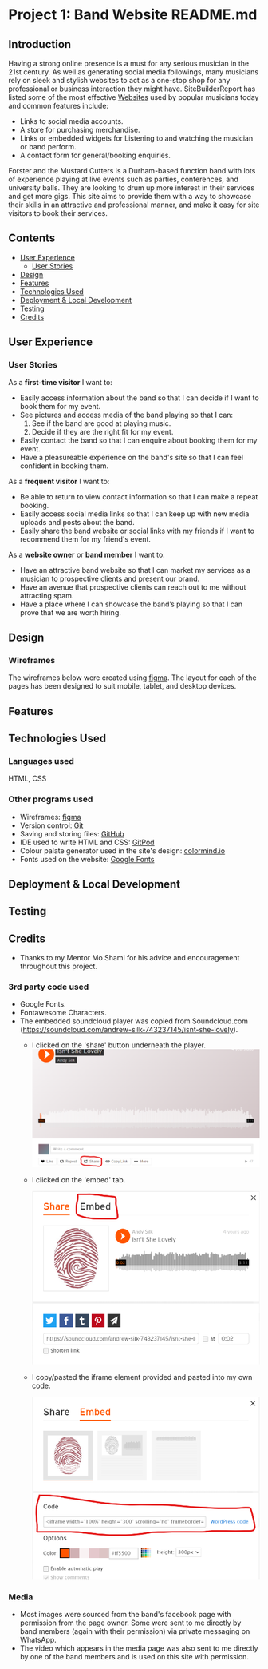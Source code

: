 # **Project 1: Band Website README.md**

## Introduction
Having a strong online presence is a must for any serious musician in the 21st century. As well as generating social media followings, many musicians rely on sleek and stylish websites to act as a one-stop shop for any professional or business interaction they might have. SiteBuilderReport has listed some of the most effective [Websites](https://www.sitebuilderreport.com/inspiration/musician-website-examples?a=ga&keyword=musician%20websites&ad=574357467827&gclid=CjwKCAiApvebBhAvEiwAe7mHSDz1iMLpK8_tTCcjodhHX_uALxVNPRLPNiTwbmQ1u95UPJYPdK6PIhoCHvYQAvD_BwE) used by popular musicians today and common features include:
* Links to social media accounts.
* A store for purchasing merchandise.
* Links or embedded widgets for Listening to and watching the musician or band perform.
* A contact form for general/booking enquiries.


Forster and the Mustard Cutters is a Durham-based function band with lots of experience playing at live events such as parties, conferences, and university balls. They are looking to drum up more interest in their services and get more gigs. This site aims to provide them with a way to showcase their skills in an attractive and professional manner, and make it easy for site visitors to book their services. 

## Contents
* [User Experience](#user-experience)<br>
    * [User Stories](#user-stories)
* [Design](#design)
* [Features](#features)
* [Technologies Used](#technologies-used)
* [Deployment & Local Development](#deployment--local-development)
* [Testing](#testing)
* [Credits](#credits)

## User Experience
### User Stories

As a **first-time visitor** I want to:
* Easily access information about the band so that I can decide if I want to book them for my event.
* See pictures and access media of the band playing so that I can:
    1. See if the band are good at playing music.
    1. Decide if they are the right fit for my event.
* Easily contact the band so that I can enquire about booking them for my event.
* Have a pleasureable experience on the band's site so that I can feel confident in booking them.

As a **frequent visitor** I want to:
* Be able to return to view contact information so that I can make a repeat booking.
* Easily access social media links so that I can keep up with new media uploads and posts about the band.
* Easily share the band website or social links with my friends if I want to recommend them for my friend's event.

As a **website owner** or **band member** I want to:
* Have an attractive band website so that I can market my services as a musician to prospective clients and present our brand.
* Have an avenue that prospective clients can reach out to me without attracting spam.
* Have a place where I can showcase the band’s playing so that I can prove that we are worth hiring.

## Design
### Wireframes

The wireframes below were created using [figma](https://www.figma.com/). The layout for each of the pages has been designed to suit mobile, tablet, and desktop devices.

## Features

## Technologies Used
### Languages used
HTML, CSS

### Other programs used
* Wireframes: [figma](https://www.figma.com/)
* Version control: [Git](https://git-scm.com/)
* Saving and storing files: [GitHub](https://github.com/)
* IDE used to write HTML and CSS: [GitPod](https://gitpod.io/)
* Colour palate generator used in the site's design: [colormind.io](http://colormind.io)
* Fonts used on the website: [Google Fonts](https://fonts.google.com/)


## Deployment & Local Development



## Testing

## Credits
* Thanks to my Mentor Mo Shami for his advice and encouragement throughout this project.
### 3rd party code used
* Google Fonts.
* Fontawesome Characters.
* The embedded soundcloud player was copied from Soundcloud.com (https://soundcloud.com/andrew-silk-743237145/isnt-she-lovely). 
    - I clicked on the 'share' button underneath the player.
        <img src="assets/images/readmescreenshots/Screenshot 2022-12-07 120245 CI_PP1_FATMC.png" alt="A screenshot of the soundclound web player with the share button highlighted.">
    - I clicked on the 'embed' tab.

        <img src="assets/images/readmescreenshots/Screenshot 2022-12-07 120354 CI_PP1_FATMC img 2.png" alt="A screenshot of the soundclound share modal with the embed tab highlighted.">

    - I copy/pasted the iframe element provided and pasted into my own code.

        <img src="assets/images/readmescreenshots/Screenshot 2022-12-07 120452 CI_PP1_FATMC img 3.png" alt="A screenshot of the soundclound share modal with the iframe code snippet highlighted.">




### Media
* Most images were sourced from the band's facebook page with permission from the page owner. Some were sent to me directly by band members (again with their permission) via private messaging on WhatsApp.
* The video which appears in the media page was also sent to me directly by one of the band members and is used on this site with permission.